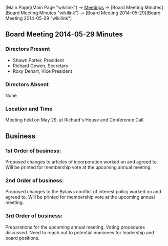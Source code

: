 [Main Page](Main Page "wikilink") -\> [Meetings](Meetings "wikilink")
-\> [Board Meeting Minutes](Board Meeting Minutes "wikilink") -\> [Board
Meeting 2014-05-29](Board Meeting 2014-05-29 "wikilink")

Board Meeting 2014-05-29 Minutes
--------------------------------

### Directors Present

-   Shawn Porter, President
-   Richard Gowen, Secretary
-   Roxy Dehart, Vice President

### Directors Absent

None

### Location and Time

Meeting held on May 29, at Richard's House and Conference Call.

Business
--------

### 1st Order of business:

Proposed changes to articles of incorporation worked on and agreed to.
Will be printed for membership vote at the upcoming annual meeting.

### 2nd Order of business:

Proposed changes to the Bylaws conflict of interest policy worked on and
agreed to. Will be printed for membership vote at the upcoming annual
meeting.

### 3rd Order of business:

Preparations for the upcoming annual meeting. Voting procedures
discussed. Need to reach out to potential nominees for leadership and
board positions.
